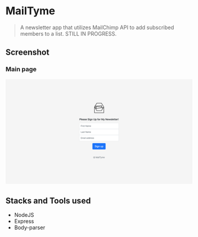 # MailTyme

> A newsletter app that utilizes MailChimp API to add subscribed members to a list. STILL IN PROGRESS.

## Screenshot

### Main page

![Main-page](https://github.com/mozeezy/mailtyme/blob/master/public/images/home-page.png?raw=true)

## Stacks and Tools used

- NodeJS
- Express
- Body-parser
